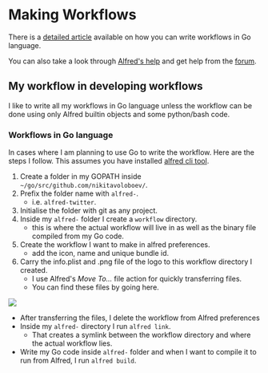 # Making Workflows
There is a [detailed article](https://medium.com/@NikitaVoloboev/writing-alfred-workflows-in-go-2a44f62dc432) available on how you can write workflows in Go language.

You can also take a look through [Alfred's help](https://www.alfredapp.com/help/) and get help from the [forum](https://www.alfredforum.com/).

## My workflow in developing workflows
I like to write all my workflows in Go language unless the workflow can be done using only Alfred builtin objects and some python/bash code.

### Workflows in Go language
In cases where I am planning to use Go to write the workflow. Here are the steps I follow. This assumes you have installed [alfred cli tool](https://godoc.org/github.com/jason0x43/go-alfred/alfred).

1. Create a folder in my GOPATH inside `~/go/src/github.com/nikitavoloboev/`.
2. Prefix the folder name with `alfred-`.
	- i.e. `alfred-twitter`.
3. Initialise the folder with git as any project.
4. Inside my `alfred-` folder I create a `workflow` directory.
	- this is where the actual workflow will live in as well as the binary file compiled from my Go code.
5. Create the workflow I want to make in alfred preferences.
	- add the icon, name and unique bundle id.
6. Carry the info.plist and .png file of the logo to this workflow directory I created.
	- I use Alfred's _Move To..._ file action for quickly transferring files.
	- You can find these files by going here.

![](https://i.imgur.com/rVlcl9y.png)

- After transferring the files, I delete the workflow from Alfred preferences
- Inside my `alfred-` directory I run `alfred link`.
	- That creates a symlink between the workflow directory and where the actual workflow lies.
 - Write my Go code inside `alfred-` folder and when I want to compile it to run from Alfred, I run `alfred build`.

